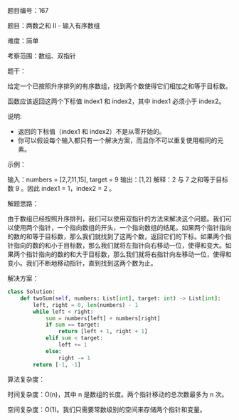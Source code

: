 题目编号：167

题目：两数之和 II - 输入有序数组

难度：简单

考察范围：数组、双指针

题干：

给定一个已按照升序排列的有序数组，找到两个数使得它们相加之和等于目标数。

函数应该返回这两个下标值 index1 和 index2，其中 index1 必须小于 index2。

说明:

- 返回的下标值（index1 和 index2）不是从零开始的。
- 你可以假设每个输入都只有一个解决方案，而且你不可以重复使用相同的元素。

示例：

输入：numbers = [2,7,11,15], target = 9
输出：[1,2]
解释：2 与 7 之和等于目标数 9 。因此 index1 = 1，index2 = 2 。

解题思路：

由于数组已经按照升序排列，我们可以使用双指针的方法来解决这个问题。我们可以使用两个指针，一个指向数组的开头，一个指向数组的结尾。如果两个指针指向的数的和等于目标数，那么我们就找到了这两个数，返回它们的下标。如果两个指针指向的数的和小于目标数，那么我们就将左指针向右移动一位，使得和变大。如果两个指针指向的数的和大于目标数，那么我们就将右指针向左移动一位，使得和变小。我们不断地移动指针，直到找到这两个数为止。

解决方案：

```python
class Solution:
    def twoSum(self, numbers: List[int], target: int) -> List[int]:
        left, right = 0, len(numbers) - 1
        while left < right:
            sum = numbers[left] + numbers[right]
            if sum == target:
                return [left + 1, right + 1]
            elif sum < target:
                left += 1
            else:
                right -= 1
        return [-1, -1]
```

算法复杂度：

时间复杂度：O(n)，其中 n 是数组的长度。两个指针移动的总次数最多为 n 次。

空间复杂度：O(1)。我们只需要常数级别的空间来存储两个指针和变量。